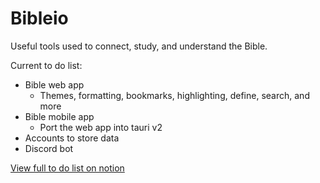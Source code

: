 # Bibleio

Useful tools used to connect, study, and understand the Bible.

Current to do list:
- Bible web app
  - Themes, formatting, bookmarks, highlighting, define, search, and more
- Bible mobile app
  - Port the web app into tauri v2
- Accounts to store data
- Discord bot
  
[View full to do list on notion](https://dukc.notion.site/Biblio-781f29eb2433420d8dbd98feaa584237)
